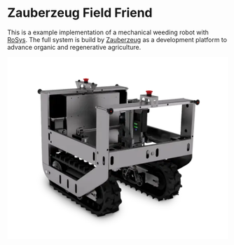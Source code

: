 # Zauberzeug Field Friend

This is a example implementation of a mechanical weeding robot with [RoSys](https://rosys.io).
The full system is build by [Zauberzeug](http://zauberzeug.com) as a development platform to advance organic and regenerative agriculture.

![](assets/field_friend.webp)
